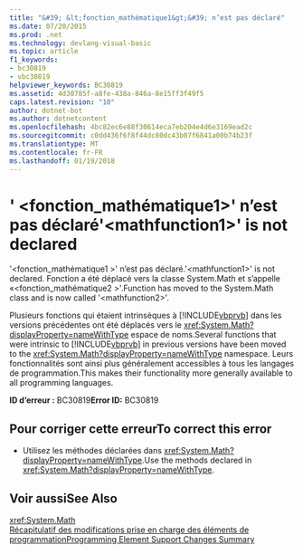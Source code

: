```yaml
---
title: "&#39; &lt;fonction_mathématique1&gt;&#39; n’est pas déclaré"
ms.date: 07/20/2015
ms.prod: .net
ms.technology: devlang-visual-basic
ms.topic: article
f1_keywords:
- bc30819
- vbc30819
helpviewer_keywords: BC30819
ms.assetid: 4d30785f-a8fe-438a-846a-8e15ff3f49f5
caps.latest.revision: "10"
author: dotnet-bot
ms.author: dotnetcontent
ms.openlocfilehash: 4bc82ec6e88f30614eca7eb204e4d6e3169ead2c
ms.sourcegitcommit: c0dd436f6f8f44dc80dc43b07f6841a00b74b23f
ms.translationtype: MT
ms.contentlocale: fr-FR
ms.lasthandoff: 01/19/2018
---
```

# <a name="39ltmathfunction1gt39-is-not-declared"></a><span data-ttu-id="5ed9b-102">&#39; &lt;fonction_mathématique1&gt;&#39; n’est pas déclaré</span><span class="sxs-lookup"><span data-stu-id="5ed9b-102">&#39;&lt;mathfunction1&gt;&#39; is not declared</span></span>
<span data-ttu-id="5ed9b-103">'\<fonction_mathématique1 >' n’est pas déclaré.</span><span class="sxs-lookup"><span data-stu-id="5ed9b-103">'\<mathfunction1>' is not declared.</span></span> <span data-ttu-id="5ed9b-104">Fonction a été déplacé vers la classe System.Math et s’appelle «\<fonction_mathématique2 >'.</span><span class="sxs-lookup"><span data-stu-id="5ed9b-104">Function has moved to the System.Math class and is now called '\<mathfunction2>'.</span></span>  
  
 <span data-ttu-id="5ed9b-105">Plusieurs fonctions qui étaient intrinsèques à [!INCLUDE[vbprvb](~/includes/vbprvb-md.md)] dans les versions précédentes ont été déplacés vers le <xref:System.Math?displayProperty=nameWithType> espace de noms.</span><span class="sxs-lookup"><span data-stu-id="5ed9b-105">Several functions that were intrinsic to [!INCLUDE[vbprvb](~/includes/vbprvb-md.md)] in previous versions have been moved to the <xref:System.Math?displayProperty=nameWithType> namespace.</span></span> <span data-ttu-id="5ed9b-106">Leurs fonctionnalités sont ainsi plus généralement accessibles à tous les langages de programmation.</span><span class="sxs-lookup"><span data-stu-id="5ed9b-106">This makes their functionality more generally available to all programming languages.</span></span>  
  
 <span data-ttu-id="5ed9b-107">**ID d’erreur :** BC30819</span><span class="sxs-lookup"><span data-stu-id="5ed9b-107">**Error ID:** BC30819</span></span>  
  
## <a name="to-correct-this-error"></a><span data-ttu-id="5ed9b-108">Pour corriger cette erreur</span><span class="sxs-lookup"><span data-stu-id="5ed9b-108">To correct this error</span></span>  
  
-   <span data-ttu-id="5ed9b-109">Utilisez les méthodes déclarées dans <xref:System.Math?displayProperty=nameWithType>.</span><span class="sxs-lookup"><span data-stu-id="5ed9b-109">Use the methods declared in <xref:System.Math?displayProperty=nameWithType>.</span></span>  
  
## <a name="see-also"></a><span data-ttu-id="5ed9b-110">Voir aussi</span><span class="sxs-lookup"><span data-stu-id="5ed9b-110">See Also</span></span>  
 <xref:System.Math>  
 [<span data-ttu-id="5ed9b-111">Récapitulatif des modifications prise en charge des éléments de programmation</span><span class="sxs-lookup"><span data-stu-id="5ed9b-111">Programming Element Support Changes Summary</span></span>](http://msdn.microsoft.com/library/0483590a-6309-449c-a2fa-effa26a03b95)
